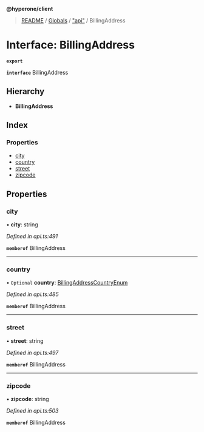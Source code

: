 **@hyperone/client**

> [README](../README.md) / [Globals](../globals.md) / ["api"](../modules/_api_.md) / BillingAddress

# Interface: BillingAddress

**`export`** 

**`interface`** BillingAddress

## Hierarchy

* **BillingAddress**

## Index

### Properties

* [city](_api_.billingaddress.md#city)
* [country](_api_.billingaddress.md#country)
* [street](_api_.billingaddress.md#street)
* [zipcode](_api_.billingaddress.md#zipcode)

## Properties

### city

•  **city**: string

*Defined in api.ts:491*

**`memberof`** BillingAddress

___

### country

• `Optional` **country**: [BillingAddressCountryEnum](../enums/_api_.billingaddresscountryenum.md)

*Defined in api.ts:485*

**`memberof`** BillingAddress

___

### street

•  **street**: string

*Defined in api.ts:497*

**`memberof`** BillingAddress

___

### zipcode

•  **zipcode**: string

*Defined in api.ts:503*

**`memberof`** BillingAddress
